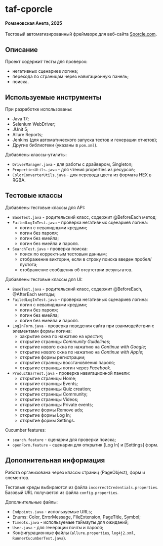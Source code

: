 # taf-cporcle

#### Романовская Анета, 2025

Тестовый автоматизированный фреймворк для веб-сайта [Sporcle.com](https://www.sporcle.com/).

## Описание

Проект содержит тесты для проверок:
- негативных сценариев логина;
- перехода по страницам через навигационную панель;
- поиска.

## Используемые инструменты

При разработке использованы:

- Java 17;
- Selenium WebDriver;
- JUnit 5;
- Allure Reports;
- Jenkins (для автоматического запуска тестов и генерации отчетов);
- Другие библиотеки (указаны в `pom.xml`).

Добавлены классы-утилиты:

- `DriverManager.java` - для работы с драйвером, Singleton;
- `PropertiesUtils.java` - для чтения properties из ресурсов;
- `ColorConverterUtils.java` - для перевода цвета из формата HEX в RGBA.

## Тестовые классы

Добавлены тестовые классы для API:

- `BaseTest.java` - родительский класс, содержит @BeforeEach метод;
- `FailedLogInTest.java` - проверка негативных сценариев логина:
    - логин с невалидными кредами;
    - логин без пароля;
    - логин без емейла;
    - логин без емейла и пароля.
- `SearchTest.java` - проверка поиска:
    - поиск по корректным тестовым данным;
    - отображение викторин, если в строку поиска введен пробел/пустота;
    - отображение сообщения об отсутствии результатов.

Добавлены тестовые классы для UI:

- `BaseTest.java` - родительский класс, содержит @BeforeEach, @AfterEach методы;
- `FailedLogInTest.java` - проверка негативных сценариев логина:
  - логин с невалидными кредами;
  - логин без пароля;
  - логин без емейла;
  - логин без емейла и пароля.
- `LogInForm.java` - проверка поведения сайта при взаимодействии с элементами формы логина:
  - закрытие окна по нажатию на *крестик*;
  - открытие страницы *Community Guidelines*;
  - открытие нового окна по нажатию на *Continue with Google*;
  - открытие нового окна по нажатию на *Continue with Apple*;
  - открытие формы регистрации;
  - открытие страницы восстановления пароля;
  - открытие страницы логин через *Facebook*.
- `ProductBarTest.java` - проверка навигационной панели:
  - открытие страницы Home;
  - открытие страницы Events;
  - открытие страницы Quiz creation;
  - открытие страницы Community;
  - открытие страницы Videos;
  - открытие страницы Private events;
  - открытие формы Remove ads;
  - открытие формы Log In;
  - открытие формы Settings.

Cucumber features:

- `search.feature` - сценарии для проверки поиска;
- `openForm.feature` - сценарии для открытия [Log In] и [Settings] форм.

## Дополнительная информация

Работа организована через классы страниц (PageObject), форм и элементов.

Тестовые креды выбираются из файла `incorrectCredentials.properties`.
Базовый URL получается из файла `config.properties`.

Дополнительные файлы:

- `Endpoints.java` - используемые URLs;
- Enums: Color, ErrorMessage, FileExtension, PageTitle, Symbol;
- `Timeots.java` - используемые таймауты для ожиданий;
- `User.java` - для генерации почты и пароля;
- Конфигурационные файлы (`allure.properties`, `log4j2.xml`, `RunnerCucumberTest.java`).

